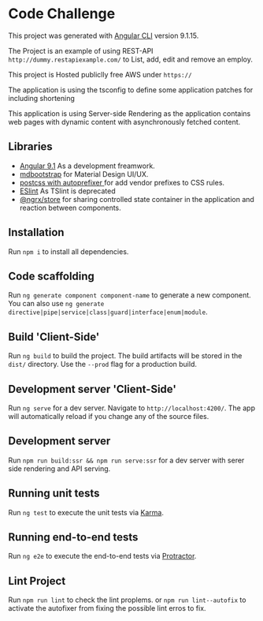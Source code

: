 # Code Challenge

This project was generated with [Angular CLI](https://github.com/angular/angular-cli) version 9.1.15. 

The Project is an example of using REST-API `http://dummy.restapiexample.com/` to List, add, edit and remove an employ.

This project is Hosted publiclly free AWS under `https://`  

The application is using the tsconfig to define some application patches for including shortening

This application is using Server-side Rendering as the application contains web pages with dynamic content with asynchronously fetched content.

## Libraries

- [Angular 9.1](https://angular.io/) As a development freamwork.
- [mdbootstrap](https://mdbootstrap.com/docs/angular/getting-started/quick-start/) for Material Design UI/UX.
- [postcss with autoprefixer ](https://github.com/valor-software/ng2-charts) for add vendor prefixes to CSS rules.
- [ESlint](https://blog.palantir.com/tslint-in-2019-1a144c2317a9) As TSlint is deprecated 
- [@ngrx/store](https://ngrx.io/guide/store) for sharing controlled state container in the application and reaction between components.

## Installation

Run `npm i` to install all dependencies.

## Code scaffolding

Run `ng generate component component-name` to generate a new component. You can also use `ng generate directive|pipe|service|class|guard|interface|enum|module`.

## Build 'Client-Side'

Run `ng build` to build the project. The build artifacts will be stored in the `dist/` directory. Use the `--prod` flag for a production build.

## Development server 'Client-Side'

Run `ng serve` for a dev server. Navigate to `http://localhost:4200/`. The app will automatically reload if you change any of the source files.

## Development server

Run `npm run build:ssr && npm run serve:ssr` for a dev server with serer side rendering and API serving. 

## Running unit tests

Run `ng test` to execute the unit tests via [Karma](https://karma-runner.github.io).

## Running end-to-end tests

Run `ng e2e` to execute the end-to-end tests via [Protractor](http://www.protractortest.org/).

## Lint Project

Run `npm run lint` to check the lint proplems. or `npm run lint--autofix` to activate the autofixer from fixing the possible lint erros to fix.

